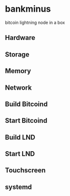 # bankminus
bitcoin lightning node in a box

## Hardware

## Storage

## Memory

## Network

## Build Bitcoind

## Start Bitcoind

## Build LND

## Start LND

## Touchscreen

## systemd


